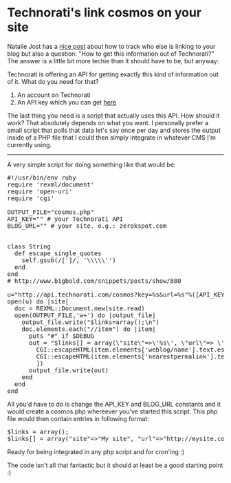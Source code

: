 # Technorati's link cosmos on your site

Natalie Jost has a [nice post](http://nataliejost.com/blog/quick-tip-tracking-who-links-to-you) about how to track who else is linking to your blog but also a question: "How to get this information out of Technorati?" The answer is a little bit more techie than it should have to be, but anyway:

Technorati is offering an API for getting exactly this kind of information out of it. What do you need for that?

1. An account on Technorati
2. An API key which you can get [here](http://technorati.com/developers/apikey.html)

The last thing you need is a script that actually uses this API. How should it work? That absolutely depends on what you want. I personally prefer a small script that polls that data let's say once per day and stores the output inside of a PHP file that I could then simply integrate in whatever CMS I'm currently using.



-------------------------------




A very simple script for doing something like that would be:

<pre class="code">
#!/usr/bin/env ruby
require &apos;rexml/document&apos;
require &apos;open-uri&apos;
require &apos;cgi&apos;

OUTPUT_FILE=&quot;cosmos.php&quot;
API_KEY=&quot;&quot; # your Technorati API
BLOG_URL=&quot;&quot; # your site. e.g.: zerokspot.com


class String
  def escape_single_quotes
    self.gsub(/[&apos;]/, &apos;\\\\\&apos;&apos;)
  end
end
# http://www.bigbold.com/snippets/posts/show/880

u=&quot;http://api.technorati.com/cosmos?key=%s&amp;url=%s&quot;%([API_KEY,BLOG_URL])
open(u) do |site|
  doc = REXML::Document.new(site.read)
  open(OUTPUT_FILE,&apos;w+&apos;) do |output_file|
    output_file.write(&quot;$links=array();\n&quot;)
    doc.elements.each(&quot;//item&quot;) do |item|
      puts &quot;#&quot; if $DEBUG
      out = &quot;$links[] = array(\&quot;site\&quot;=&gt;\&apos;%s\&apos;, \&quot;url\&quot;=&gt; \&apos;%s\&apos;);\n&quot;%([
        CGI::escapeHTML(item.elements[&apos;weblog/name&apos;].text.escape_single_quotes),
        CGI::escapeHTML(item.elements[&apos;nearestpermalink&apos;].text.escape_single_quotes)
        ])
      output_file.write(out) 
    end
  end
end
</pre>

All you'd have to do is change the API\_KEY and BLOG\_URL constants and it would create a cosmos.php whereever you've started this script. This php file would then contain entries in following format:

<pre class="code">
$links = array();
$links[] = array(&quot;site&quot;=&gt;&quot;My site&quot;, &quot;url&quot;=&gt;&quot;http://mysite.com/pointing_to_you.html&quot;);
</pre>

Ready for being integrated in any php script and for cron'ing :)

The code isn't all that fantastic but it should at least be a good starting point :)